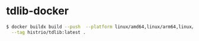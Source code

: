 # tdlib-docker

```bash
$ docker buildx build --push  --platform linux/amd64,linux/arm64,linux/arm/v7 \
  --tag histrio/tdlib:latest .
```
